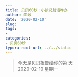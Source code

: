 ```yaml
---
title: 贝贝60秒：小孩说脏话咋办
author: 曲政
date: '2020-02-10'
slug: 
tags:
- 
categories:
- 贝贝60秒
typora-root-url: ../../static
---
```

> 今天是贝贝报告给你的第  天   
> 2020-02-10 星期一 